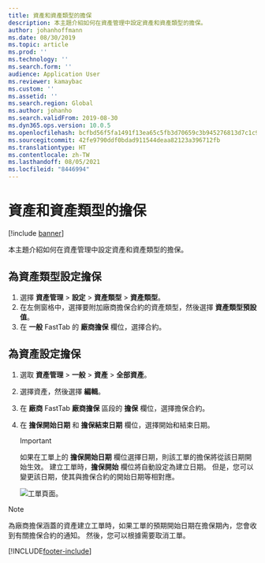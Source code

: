 ```yaml
---
title: 資產和資產類型的擔保
description: 本主題介紹如何在資產管理中設定資產和資產類型的擔保。
author: johanhoffmann
ms.date: 08/30/2019
ms.topic: article
ms.prod: ''
ms.technology: ''
ms.search.form: ''
audience: Application User
ms.reviewer: kamaybac
ms.custom: ''
ms.assetid: ''
ms.search.region: Global
ms.author: johanho
ms.search.validFrom: 2019-08-30
ms.dyn365.ops.version: 10.0.5
ms.openlocfilehash: bcfbd56f5fa1491f13ea65c5fb3d70659c3b945276813d7c1c922c849bf8e3a3
ms.sourcegitcommit: 42fe9790ddf0bdad911544deaa82123a396712fb
ms.translationtype: HT
ms.contentlocale: zh-TW
ms.lasthandoff: 08/05/2021
ms.locfileid: "8446994"
---
```

# <a name="warranties-on-assets-and-asset-types"></a>資產和資產類型的擔保

[!include [banner](../../includes/banner.md)]

 


本主題介紹如何在資產管理中設定資產和資產類型的擔保。

## <a name="set-up-a-warranty-on-an-asset-type"></a>為資產類型設定擔保

1. 選擇 **資產管理** \> **設定** \> **資產類型** \> **資產類型**。
2. 在左側窗格中，選擇要附加廠商擔保合約的資產類型，然後選擇 **資產類型預設值**。
3. 在 **一般** FastTab 的 **廠商擔保** 欄位，選擇合約。

## <a name="set-up-a-warranty-on-an-asset"></a>為資產設定擔保

1. 選取 **資產管理** \> **一般** \> **資產** \> **全部資產**。
2. 選擇資產，然後選擇 **編輯**。
3. 在 **廠商** FastTab **廠商擔保** 區段的 **擔保** 欄位，選擇擔保合約。
4. 在 **擔保開始日期** 和 **擔保結束日期** 欄位，選擇開始和結束日期。

    > [!IMPORTANT]
    > 如果在工單上的 **擔保開始日期** 欄位選擇日期，則該工單的擔保將從該日期開始生效。 建立工單時，**擔保開始** 欄位將自動設定為建立日期。 但是，您可以變更該日期，使其與擔保合約的開始日期等相對應。
    >
    > ![工單頁面。](media/02-warranty.png)

> [!NOTE]
> 為廠商擔保涵蓋的資產建立工單時，如果工單的預期開始日期在擔保期內，您會收到有關擔保合約的通知。 然後，您可以根據需要取消工單。


[!INCLUDE[footer-include](../../../includes/footer-banner.md)]
